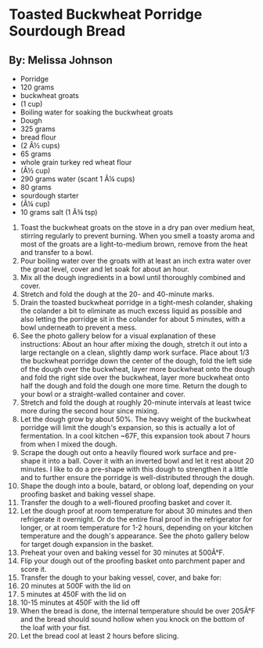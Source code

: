 # Toasted Buckwheat Porridge Sourdough Bread
## By: Melissa Johnson

* Porridge
* 120 grams
* buckwheat groats
* (1 cup)
* Boiling water for soaking the buckwheat groats
* Dough
* 325 grams
* bread flour
* (2 Â½ cups)
* 65 grams
* whole grain turkey red wheat flour
* (Â½ cup)
* 290 grams water (scant 1 Â¼ cups)
* 80 grams
* sourdough starter
* (Â¼ cup)
* 10 grams salt (1 Â¾ tsp)

1. Toast the buckwheat groats on the stove in a dry pan over medium heat, stirring regularly to prevent burning. When you smell a toasty aroma and most of the groats are a light-to-medium brown, remove from the heat and transfer to a bowl.
2. Pour boiling water over the groats with at least an inch extra water over the groat level, cover and let soak for about an hour.
3. Mix all the dough ingredients in a bowl until thoroughly combined and cover.
4. Stretch and fold the dough at the 20- and 40-minute marks.
5. Drain the toasted buckwheat porridge in a tight-mesh colander, shaking the colander a bit to eliminate as much excess liquid as possible and also letting the porridge sit in the colander for about 5 minutes, with a bowl underneath to prevent a mess.
6. See the photo gallery below for a visual explanation of these instructions: About an hour after mixing the dough, stretch it out into a large rectangle on a clean, slightly damp work surface. Place about 1/3 the buckwheat porridge down the center of the dough, fold the left side of the dough over the buckwheat, layer more buckwheat onto the dough and fold the right side over the buckwheat, layer more buckwheat onto half the dough and fold the dough one more time. Return the dough to your bowl or a straight-walled container and cover.
7. Stretch and fold the dough at roughly 20-minute intervals at least twice more during the second hour since mixing.
8. Let the dough grow by about 50%. The heavy weight of the buckwheat porridge will limit the dough's expansion, so this is actually a lot of fermentation. In a cool kitchen ~67F, this expansion took about 7 hours from when I mixed the dough.
9. Scrape the dough out onto a heavily floured work surface and pre-shape it into a ball. Cover it with an inverted bowl and let it rest about 20 minutes. I like to do a pre-shape with this dough to strengthen it a little and to further ensure the porridge is well-distributed through the dough.
10. Shape the dough into a boule, batard, or oblong loaf, depending on your proofing basket and baking vessel shape.
11. Transfer the dough to a well-floured proofing basket and cover it.
12. Let the dough proof at room temperature for about 30 minutes and then refrigerate it overnight. Or do the entire final proof in the refrigerator for longer, or at room temperature for 1-2 hours, depending on your kitchen temperature and the dough's appearance. See the photo gallery below for target dough expansion in the basket.
13. Preheat your oven and baking vessel for 30 minutes at 500Â°F.
14. Flip your dough out of the proofing basket onto parchment paper and score it.
15. Transfer the dough to your baking vessel, cover, and bake for:
16. 20 minutes at 500F with the lid on
17. 5 minutes at 450F with the lid on
18. 10-15 minutes at 450F with the lid off
19. When the bread is done, the internal temperature should be over 205Â°F and the bread should sound hollow when you knock on the bottom of the loaf with your fist.
20. Let the bread cool at least 2 hours before slicing.
